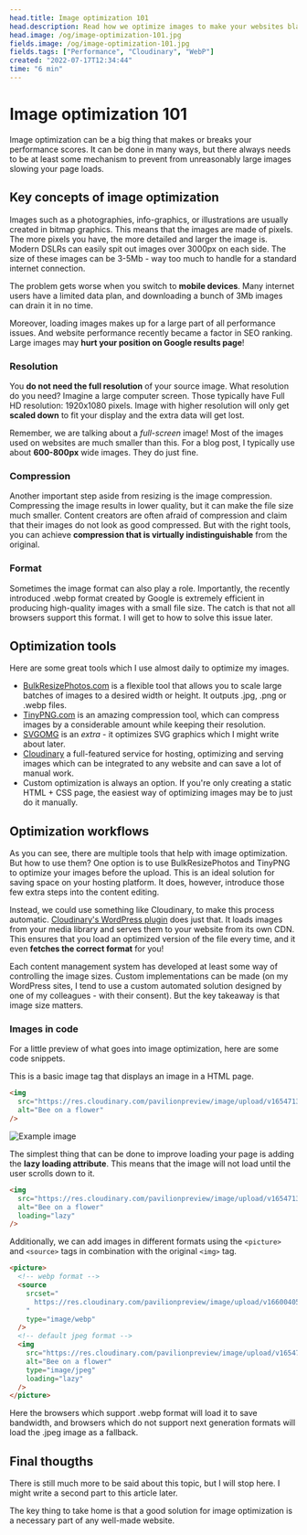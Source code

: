 ```yaml
---
head.title: Image optimization 101
head.description: Read how we optimize images to make your websites blazingly fast.
head.image: /og/image-optimization-101.jpg
fields.image: /og/image-optimization-101.jpg
fields.tags: ["Performance", "Cloudinary", "WebP"]
created: "2022-07-17T12:34:44"
time: "6 min"
---
```


# Image optimization 101

Image optimization can be a big thing that makes or breaks your performance scores. It can be done in many ways, but there always needs to be at least some mechanism to prevent from unreasonably large images slowing your page loads.

## Key concepts of image optimization

Images such as a photographies, info-graphics, or illustrations are usually created in bitmap graphics. This means that the images are made of pixels. The more pixels you have, the more detailed and larger the image is. Modern DSLRs can easily spit out images over 3000px on each side. The size of these images can be 3-5Mb - way too much to handle for a standard internet connection.

The problem gets worse when you switch to **mobile devices**. Many internet users have a limited data plan, and downloading a bunch of 3Mb images can drain it in no time.

Moreover, loading images makes up for a large part of all performance issues. And website performance recently became a factor in SEO ranking. Large images may **hurt your position on Google results page**!

### Resolution

You **do not need the full resolution** of your source image. What resolution do you need? Imagine a large computer screen. Those typically have Full HD resolution: 1920x1080 pixels. Image with higher resolution will only get **scaled down** to fit your display and the extra data will get lost.

Remember, we are talking about a _full-screen_ image! Most of the images used on websites are much smaller than this. For a blog post, I typically use about **600-800px** wide images. They do just fine.

### Compression

Another important step aside from resizing is the image compression. Compressing the image results in lower quality, but it can make the file size much smaller. Content creators are often afraid of compression and claim that their images do not look as good compressed. But with the right tools, you can achieve **compression that is virtually indistinguishable** from the original.

### Format

Sometimes the image format can also play a role. Importantly, the recently introduced .webp format created by Google is extremely efficient in producing high-quality images with a small file size. The catch is that not all browsers support this format. I will get to how to solve this issue later.

## Optimization tools

Here are some great tools which I use almost daily to optimize my images.

- [BulkResizePhotos.com](https://bulkresizephotos.com/) is a flexible tool that allows you to scale large batches of images to a desired width or height. It outputs .jpg, .png or .webp files.
- [TinyPNG.com](https://tinypng.com/) is an amazing compression tool, which can compress images by a considerable amount while keeping their resolution.
- [SVGOMG](https://jakearchibald.github.io/svgomg/) is an _extra_ - it optimizes SVG graphics which I might write about later.
- [Cloudinary](https://cloudinary.com/) a full-featured service for hosting, optimizing and serving images which can be integrated to any website and can save a lot of manual work.
- Custom optimization is always an option. If you're only creating a static HTML + CSS page, the easiest way of optimizing images may be to just do it manually.

## Optimization workflows

As you can see, there are multiple tools that help with image optimization. But how to use them? One option is to use BulkResizePhotos and TinyPNG to optimize your images before the upload. This is an ideal solution for saving space on your hosting platform. It does, however, introduce those few extra steps into the content editing.

Instead, we could use something like Cloudinary, to make this process automatic. [Cloudinary's WordPress plugin](https://cloudinary.com/documentation/wordpress_integration) does just that. It loads images from your media library and serves them to your website from its own CDN. This ensures that you load an optimized version of the file every time, and it even **fetches the correct format** for you!

Each content management system has developed at least some way of controlling the image sizes. Custom implementations can be made (on my WordPress sites, I tend to use a custom automated solution designed by one of my colleagues - with their consent). But the key takeaway is that image size matters.

### Images in code

For a little preview of what goes into image optimization, here are some code snippets.

This is a basic image tag that displays an image in a HTML page.

```html
<img
  src="https://res.cloudinary.com/pavilionpreview/image/upload/v1654713084/sample.jpg"
  alt="Bee on a flower"
/>
```

![Example image](https://res.cloudinary.com/pavilionpreview/image/upload/v1654713084/sample.jpg)

The simplest thing that can be done to improve loading your page is adding the **lazy loading attribute**. This means that the image will not load until the user scrolls down to it.

```html
<img
  src="https://res.cloudinary.com/pavilionpreview/image/upload/v1654713084/sample.jpg"
  alt="Bee on a flower"
  loading="lazy"
/>
```

Additionally, we can add images in different formats using the `<picture>` and `<source>` tags in combination with the original `<img>` tag.

```html
<picture>
  <!-- webp format -->
  <source
    srcset="
      https://res.cloudinary.com/pavilionpreview/image/upload/v1660040516/sample-webp_mtgf59.webp
    "
    type="image/webp"
  />
  <!-- default jpeg format -->
  <img
    src="https://res.cloudinary.com/pavilionpreview/image/upload/v1654713084/sample.jpg"
    alt="Bee on a flower"
    type="image/jpeg"
    loading="lazy"
  />
</picture>
```

Here the browsers which support .webp format will load it to save bandwidth, and browsers which do not support next generation formats will load the .jpeg image as a fallback.

## Final thougths

There is still much more to be said about this topic, but I will stop here. I might write a second part to this article later.

The key thing to take home is that a good solution for image optimization is a necessary part of any well-made website.
